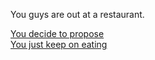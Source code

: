 You guys are out at a restaurant.  

[You decide to propose](propose.md)  
[You just keep on eating](hospital.md)  